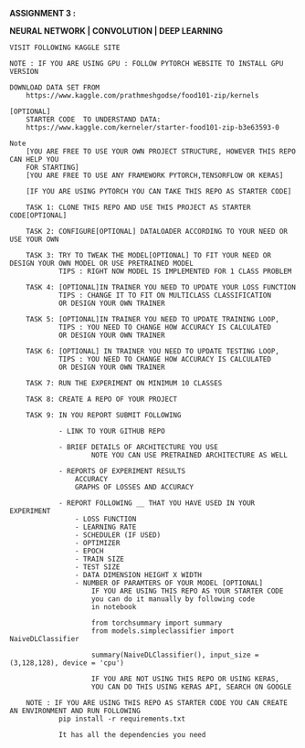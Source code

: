 **ASSIGNMENT 3 :** 

**NEURAL NETWORK | CONVOLUTION | DEEP LEARNING**


    VISIT FOLLOWING KAGGLE SITE
    
    NOTE : IF YOU ARE USING GPU : FOLLOW PYTORCH WEBSITE TO INSTALL GPU VERSION
    
    DOWNLOAD DATA SET FROM 
        https://www.kaggle.com/prathmeshgodse/food101-zip/kernels
    
    [OPTIONAL]
        STARTER CODE  TO UNDERSTAND DATA:
        https://www.kaggle.com/kerneler/starter-food101-zip-b3e63593-0
    
    Note
        [YOU ARE FREE TO USE YOUR OWN PROJECT STRUCTURE, HOWEVER THIS REPO CAN HELP YOU
        FOR STARTING]
        [YOU ARE FREE TO USE ANY FRAMEWORK PYTORCH,TENSORFLOW OR KERAS]
        
        [IF YOU ARE USING PYTORCH YOU CAN TAKE THIS REPO AS STARTER CODE]
    
        TASK 1: CLONE THIS REPO AND USE THIS PROJECT AS STARTER CODE[OPTIONAL]
        
        TASK 2: CONFIGURE[OPTIONAL] DATALOADER ACCORDING TO YOUR NEED OR USE YOUR OWN
        
        TASK 3: TRY TO TWEAK THE MODEL[OPTIONAL] TO FIT YOUR NEED OR DESIGN YOUR OWN MODEL OR USE PRETRAINED MODEL
                TIPS : RIGHT NOW MODEL IS IMPLEMENTED FOR 1 CLASS PROBLEM
        
        TASK 4: [OPTIONAL]IN TRAINER YOU NEED TO UPDATE YOUR LOSS FUNCTION
                TIPS : CHANGE IT TO FIT ON MULTICLASS CLASSIFICATION
                OR DESIGN YOUR OWN TRAINER
                
        TASK 5: [OPTIONAL]IN TRAINER YOU NEED TO UPDATE TRAINING LOOP,
                TIPS : YOU NEED TO CHANGE HOW ACCURACY IS CALCULATED
                OR DESIGN YOUR OWN TRAINER
        
        TASK 6: [OPTIONAL] IN TRAINER YOU NEED TO UPDATE TESTING LOOP, 
                TIPS : YOU NEED TO CHANGE HOW ACCURACY IS CALCULATED
                OR DESIGN YOUR OWN TRAINER
        
        TASK 7: RUN THE EXPERIMENT ON MINIMUM 10 CLASSES 
        
        TASK 8: CREATE A REPO OF YOUR PROJECT
        
        TASK 9: IN YOU REPORT SUBMIT FOLLOWING
                
                - LINK TO YOUR GITHUB REPO
                
                - BRIEF DETAILS OF ARCHITECTURE YOU USE
                        NOTE YOU CAN USE PRETRAINED ARCHITECTURE AS WELL
                
                - REPORTS OF EXPERIMENT RESULTS
                    ACCURACY 
                    GRAPHS OF LOSSES AND ACCURACY
                
                - REPORT FOLLOWING __ THAT YOU HAVE USED IN YOUR EXPERIMENT
                    - LOSS FUNCTION
                    - LEARNING RATE
                    - SCHEDULER (IF USED)
                    - OPTIMIZER
                    - EPOCH
                    - TRAIN SIZE
                    - TEST SIZE
                    - DATA DIMENSION HEIGHT X WIDTH
                    - NUMBER OF PARAMTERS OF YOUR MODEL [OPTIONAL]
                        IF YOU ARE USING THIS REPO AS YOUR STARTER CODE
                        you can do it manually by following code
                        in notebook
                        
                        from torchsummary import summary
                        from models.simpleclassifier import NaiveDLClassifier
                        
                        summary(NaiveDLClassifier(), input_size = (3,128,128), device = 'cpu')
                        
                        IF YOU ARE NOT USING THIS REPO OR USING KERAS, 
                        YOU CAN DO THIS USING KERAS API, SEARCH ON GOOGLE
                        
        NOTE : IF YOU ARE USING THIS REPO AS STARTER CODE YOU CAN CREATE AN ENVIRONMENT AND RUN FOLLOWING
                pip install -r requirements.txt
                
                It has all the dependencies you need
                
                      
                
                 
                
                         
        




